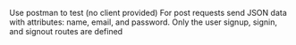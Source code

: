 Use postman to test (no client provided)
For post requests send JSON data with attributes: name, email, and password.
Only the user signup, signin, and signout routes are defined
